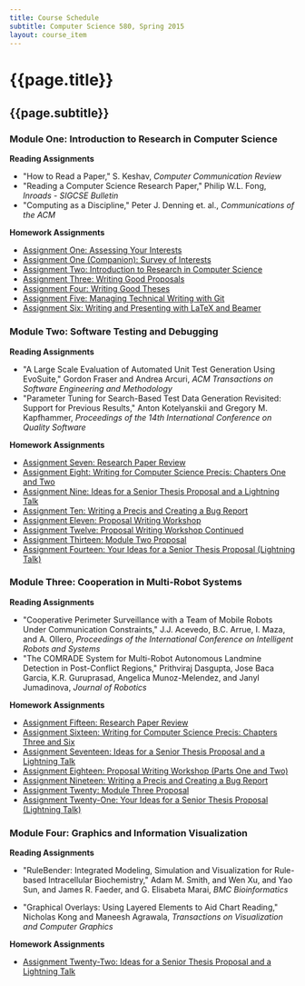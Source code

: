 ```yaml
---
title: Course Schedule
subtitle: Computer Science 580, Spring 2015
layout: course_item
---
```


# {{page.title}}
## {{page.subtitle}}

### Module One: Introduction to Research in Computer Science

**Reading Assignments**

- "How to Read a Paper," S. Keshav, <em>Computer Communication Review</em>
- "Reading a Computer Science Research Paper," Philip W.L. Fong, <em>Inroads - SIGCSE Bulletin</em>
- "Computing as a Discipline," Peter J. Denning et. al., <em>Communications of the ACM</em>

**Homework Assignments**

<ul>

  <li> <a target="_blank" rel="noopener" href ="{{site.baseurl}}teaching/cs580S2015/provide/assignments/assignment1/cs580S2015-assignment1.pdf">Assignment One: Assessing Your Interests</a>

  <li> <a target="_blank" rel="noopener" href ="{{site.baseurl}}teaching/cs580S2015/provide/assignments/survey-of-interests-assignment1/cs580S2015-survey.pdf">Assignment One (Companion): Survey of Interests</a>

  <li> <a target="_blank" rel="noopener" href ="{{site.baseurl}}teaching/cs580S2015/provide/assignments/assignment2/cs580S2015-assignment2.pdf">Assignment Two: Introduction to Research in Computer Science</a>

  <li> <a target="_blank" rel="noopener" href ="{{site.baseurl}}teaching/cs580S2015/provide/assignments/assignment3/cs580S2015-assignment3.pdf">Assignment Three: Writing Good Proposals</a>

  <li> <a target="_blank" rel="noopener" href ="{{site.baseurl}}teaching/cs580S2015/provide/assignments/assignment4/cs580S2015-assignment4.pdf">Assignment Four: Writing Good Theses</a>

  <li> <a target="_blank" rel="noopener" href ="{{site.baseurl}}teaching/cs580S2015/provide/assignments/assignment5/cs580S2015-assignment5.pdf">Assignment Five: Managing Technical Writing with Git</a>

  <li> <a target="_blank" rel="noopener" href ="{{site.baseurl}}teaching/cs580S2015/provide/assignments/assignment6/cs580S2015-assignment6.pdf">Assignment Six: Writing and Presenting with LaTeX and Beamer</a>

</ul>

### Module Two: Software Testing and Debugging

**Reading Assignments**

- "A Large Scale Evaluation of Automated Unit Test Generation Using EvoSuite," Gordon Fraser and Andrea Arcuri, <em>ACM Transactions on Software Engineering and Methodology</em>
- "Parameter Tuning for Search-Based Test Data Generation Revisited: Support for Previous Results," Anton Kotelyanskii and Gregory M. Kapfhammer, <em>Proceedings of the 14th International Conference on Quality Software</em>

**Homework Assignments**

<ul>

  <li> <a target="_blank" rel="noopener" href ="{{site.baseurl}}teaching/cs580S2015/provide/assignments/assignment7/cs580S2015-assignment7.pdf">Assignment Seven: Research Paper Review</a>

  <li> <a target="_blank" rel="noopener" href ="{{site.baseurl}}teaching/cs580S2015/provide/assignments/assignment8/cs580S2015-assignment8.pdf">Assignment Eight: Writing for Computer Science Precis: Chapters One and Two</a>

  <li> <a target="_blank" rel="noopener" href ="{{site.baseurl}}teaching/cs580S2015/provide/assignments/assignment9/cs580S2015-assignment9.pdf">Assignment Nine: Ideas for a Senior Thesis Proposal and a Lightning Talk</a>

  <li> <a target="_blank" rel="noopener" href ="{{site.baseurl}}teaching/cs580S2015/provide/assignments/assignment10/cs580S2015-assignment10.pdf">Assignment Ten: Writing a Precis and Creating a Bug Report</a>

  <li> <a target="_blank" rel="noopener" href ="{{site.baseurl}}teaching/cs580S2015/provide/assignments/assignment11/cs580S2015-assignment11.pdf">Assignment Eleven: Proposal Writing Workshop</a>

  <li> <a target="_blank" rel="noopener" href ="{{site.baseurl}}teaching/cs580S2015/provide/assignments/assignment12/cs580S2015-assignment12.pdf">Assignment Twelve: Proposal Writing Workshop Continued</a>

  <li> <a target="_blank" rel="noopener" href ="{{site.baseurl}}teaching/cs580S2015/provide/assignments/assignment13/cs580S2015-assignment13.pdf">Assignment Thirteen: Module Two Proposal</a>

  <li> <a target="_blank" rel="noopener" href ="{{site.baseurl}}teaching/cs580S2015/provide/assignments/assignment14/cs580S2015-assignment14.pdf">Assignment Fourteen: Your Ideas for a Senior Thesis Proposal (Lightning Talk)</a>

</ul>

### Module Three:  Cooperation in Multi-Robot Systems

**Reading Assignments**

- "Cooperative Perimeter Surveillance with a Team of Mobile Robots Under Communication Constraints," J.J. Acevedo, B.C. Arrue, I. Maza, and A. Ollero, <em>Proceedings of the International Conference on Intelligent Robots and Systems</em>
- "The COMRADE System for Multi-Robot Autonomous Landmine Detection in Post-Conflict Regions," Prithviraj Dasgupta, Jose Baca Garcia, K.R. Guruprasad, Angelica Munoz-Melendez, and Janyl Jumadinova, <em>Journal of Robotics</em>

**Homework Assignments**

<ul>

  <li> <a target="_blank" rel="noopener" href ="{{site.baseurl}}teaching/cs580S2015/provide/assignments/assignment15/cs580S2015-assignment15.pdf">Assignment Fifteen: Research Paper Review</a>

  <li> <a target="_blank" rel="noopener" href ="{{site.baseurl}}teaching/cs580S2015/provide/assignments/assignment16/cs580S2015-assignment16.pdf">Assignment Sixteen: Writing for Computer Science Precis: Chapters Three and Six</a>

  <li> <a target="_blank" rel="noopener" href ="{{site.baseurl}}teaching/cs580S2015/provide/assignments/assignment17/cs580S2015-assignment17.pdf">Assignment Seventeen: Ideas for a Senior Thesis Proposal and a Lightning Talk</a>

  <li> <a target="_blank" rel="noopener" href ="{{site.baseurl}}teaching/cs580S2015/provide/assignments/assignment18/cs580S2015-assignment18.pdf">Assignment Eighteen: Proposal Writing Workshop (Parts One and Two)</a>

  <li> <a target="_blank" rel="noopener" href ="{{site.baseurl}}teaching/cs580S2015/provide/assignments/assignment19/cs580S2015-assignment19.pdf">Assignment Nineteen: Writing a Precis and Creating a Bug Report</a>

  <li> <a target="_blank" rel="noopener" href ="{{site.baseurl}}teaching/cs580S2015/provide/assignments/assignment20/cs580S2015-assignment20.pdf">Assignment Twenty: Module Three Proposal</a>

  <li> <a target="_blank" rel="noopener" href ="{{site.baseurl}}teaching/cs580S2015/provide/assignments/assignment21/cs580S2015-assignment21.pdf">Assignment Twenty-One: Your Ideas for a Senior Thesis Proposal (Lightning Talk)</a>

  </ul>

### Module Four: Graphics and Information Visualization

**Reading Assignments**

- "RuleBender: Integrated Modeling, Simulation and Visualization for Rule-based Intracellular Biochemistry," Adam M. Smith, and Wen Xu, and Yao Sun, and James R. Faeder, and G. Elisabeta Marai, <em>BMC Bioinformatics</em>

- "Graphical Overlays: Using Layered Elements to Aid Chart Reading," Nicholas Kong and Maneesh Agrawala, <em>Transactions on Visualization and Computer Graphics</em>

**Homework Assignments**

<ul>

  <li> <a target="_blank" rel="noopener" href ="{{site.baseurl}}teaching/cs580S2015/provide/assignments/assignment22/cs580S2015-assignment22.pdf">Assignment Twenty-Two: Ideas for a Senior Thesis Proposal and a Lightning Talk</a>

</ul>
